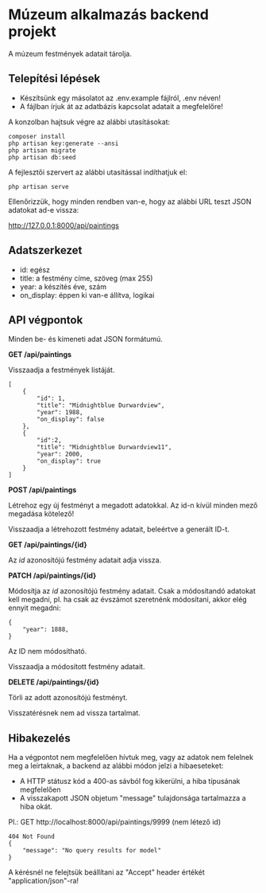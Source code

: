 # Múzeum alkalmazás backend projekt

A múzeum festmények adatait tárolja.

## Telepítési lépések

* Készítsünk egy másolatot az .env.example fájlról, .env néven!
* A fájlban írjuk át az adatbázis kapcsolat adatait a megfelelőre!

A konzolban hajtsuk végre az alábbi utasításokat:

    composer install
    php artisan key:generate --ansi
    php artisan migrate
    php artisan db:seed

A fejlesztői szervert az alábbi utasítással indíthatjuk el:

    php artisan serve

Ellenőrizzük, hogy minden rendben van-e, hogy az alábbi URL teszt JSON adatokat ad-e vissza:

http://127.0.0.1:8000/api/paintings

## Adatszerkezet

* id: egész
* title: a festmény címe, szöveg (max 255)
* year: a készítés éve, szám
* on_display: éppen ki van-e állítva, logikai

## API végpontok

Minden be- és kimeneti adat JSON formátumú.

**GET /api/paintings**

Visszaadja a festmények listáját.

    [
        {
            "id": 1,
            "title": "Midnightblue Durwardview",
            "year": 1988,
            "on_display": false
        },
        {
            "id":2,
            "title": "Midnightblue Durwardview11",
            "year": 2000,
            "on_display": true
        }
    ]

**POST /api/paintings**

Létrehoz egy új festményt a megadott adatokkal. Az id-n kívül minden mező megadása kötelező!

Visszaadja a létrehozott festmény adatait, beleértve a generált ID-t.

**GET /api/paintings/{id}**

Az *id* azonosítójú festmény adatait adja vissza.

**PATCH /api/paintings/{id}**

Módosítja az *id* azonosítójú festmény adatait. Csak a módosítandó adatokat kell megadni, pl. ha csak az évszámot szeretnénk módosítani, akkor elég ennyit megadni:

    {
        "year": 1888,
    }

Az ID nem módosítható.

Visszaadja a módosított festmény adatait.

**DELETE /api/paintings/{id}**

Törli az adott azonosítójú festményt.

Visszatérésnek nem ad vissza tartalmat.

## Hibakezelés

Ha a végpontot nem megfelelően hívtuk meg, vagy az adatok nem felelnek meg a leírtaknak, a backend az alábbi módon jelzi a hibaeseteket:

* A HTTP státusz kód a 400-as sávból fog kikerülni, a hiba típusának megfelelően
* A visszakapott JSON objetum "message" tulajdonsága tartalmazza a hiba okát.

Pl.: GET http://localhost:8000/api/paintings/9999 (nem létező id)

    404 Not Found
    {
        "message": "No query results for model"
    }

A kérésnél ne felejtsük beállítani az "Accept" header értékét "application/json"-ra!
